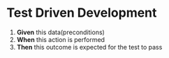 # Test Driven Development
1. **Given** this data(preconditions)
2. **When** this action is performed
3. **Then** this outcome is expected for the test to pass

